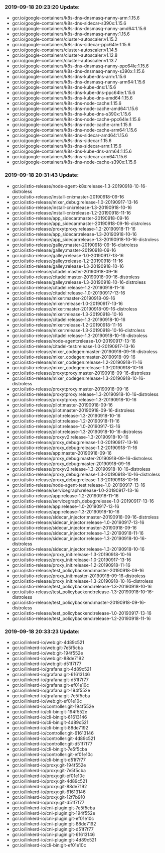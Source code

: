 ### 2019-09-18 20:23:20 Update:

- gcr.io/google-containers/k8s-dns-dnsmasq-nanny-arm:1.15.6
- gcr.io/google-containers/k8s-dns-sidecar-s390x:1.15.6
- gcr.io/google-containers/k8s-dns-dnsmasq-nanny-amd64:1.15.6
- gcr.io/google-containers/k8s-dns-dnsmasq-nanny:1.15.6
- gcr.io/google-containers/cluster-autoscaler:v1.15.2
- gcr.io/google-containers/k8s-dns-sidecar-ppc64le:1.15.6
- gcr.io/google-containers/cluster-autoscaler:v1.14.5
- gcr.io/google-containers/cluster-autoscaler:v1.12.8
- gcr.io/google-containers/cluster-autoscaler:v1.13.7
- gcr.io/google-containers/k8s-dns-dnsmasq-nanny-ppc64le:1.15.6
- gcr.io/google-containers/k8s-dns-dnsmasq-nanny-s390x:1.15.6
- gcr.io/google-containers/k8s-dns-kube-dns-arm:1.15.6
- gcr.io/google-containers/k8s-dns-dnsmasq-nanny-arm64:1.15.6
- gcr.io/google-containers/k8s-dns-kube-dns:1.15.6
- gcr.io/google-containers/k8s-dns-kube-dns-ppc64le:1.15.6
- gcr.io/google-containers/k8s-dns-kube-dns-amd64:1.15.6
- gcr.io/google-containers/k8s-dns-node-cache:1.15.6
- gcr.io/google-containers/k8s-dns-node-cache-amd64:1.15.6
- gcr.io/google-containers/k8s-dns-kube-dns-s390x:1.15.6
- gcr.io/google-containers/k8s-dns-node-cache-ppc64le:1.15.6
- gcr.io/google-containers/k8s-dns-node-cache-arm:1.15.6
- gcr.io/google-containers/k8s-dns-node-cache-arm64:1.15.6
- gcr.io/google-containers/k8s-dns-sidecar-amd64:1.15.6
- gcr.io/google-containers/k8s-dns-sidecar:1.15.6
- gcr.io/google-containers/k8s-dns-sidecar-arm:1.15.6
- gcr.io/google-containers/k8s-dns-kube-dns-arm64:1.15.6
- gcr.io/google-containers/k8s-dns-sidecar-arm64:1.15.6
- gcr.io/google-containers/k8s-dns-node-cache-s390x:1.15.6
### 2019-09-18 20:31:43 Update:

- gcr.io/istio-release/node-agent-k8s:release-1.3-20190918-10-16-distroless
- gcr.io/istio-release/install-cni:master-20190918-09-16
- gcr.io/istio-release/mixer_debug:release-1.0-20190917-13-16
- gcr.io/istio-release/install-cni:release-1.3-20190918-10-16
- gcr.io/istio-release/install-cni:release-1.2-20190918-11-16
- gcr.io/istio-release/app_sidecar:master-20190918-09-16
- gcr.io/istio-release/app_sidecar:master-20190918-09-16-distroless
- gcr.io/istio-release/proxytproxy:release-1.2-20190918-11-16
- gcr.io/istio-release/app_sidecar:release-1.3-20190918-10-16
- gcr.io/istio-release/app_sidecar:release-1.3-20190918-10-16-distroless
- gcr.io/istio-release/galley:master-20190918-09-16-distroless
- gcr.io/istio-release/galley:master-20190918-09-16
- gcr.io/istio-release/galley:release-1.0-20190917-13-16
- gcr.io/istio-release/galley:release-1.2-20190918-11-16
- gcr.io/istio-release/galley:release-1.3-20190918-10-16
- gcr.io/istio-release/citadel:master-20190918-09-16
- gcr.io/istio-release/citadel:master-20190918-09-16-distroless
- gcr.io/istio-release/galley:release-1.3-20190918-10-16-distroless
- gcr.io/istio-release/citadel:release-1.2-20190918-11-16
- gcr.io/istio-release/citadel:release-1.0-20190917-13-16
- gcr.io/istio-release/mixer:master-20190918-09-16
- gcr.io/istio-release/mixer:release-1.0-20190917-13-16
- gcr.io/istio-release/mixer:master-20190918-09-16-distroless
- gcr.io/istio-release/mixer:release-1.3-20190918-10-16
- gcr.io/istio-release/citadel:release-1.3-20190918-10-16
- gcr.io/istio-release/mixer:release-1.2-20190918-11-16
- gcr.io/istio-release/mixer:release-1.3-20190918-10-16-distroless
- gcr.io/istio-release/citadel:release-1.3-20190918-10-16-distroless
- gcr.io/istio-release/node-agent:release-1.0-20190917-13-16
- gcr.io/istio-release/citadel-test:release-1.0-20190917-13-16
- gcr.io/istio-release/mixer_codegen:master-20190918-09-16-distroless
- gcr.io/istio-release/mixer_codegen:master-20190918-09-16
- gcr.io/istio-release/mixer_codegen:release-1.2-20190918-11-16
- gcr.io/istio-release/mixer_codegen:release-1.3-20190918-10-16
- gcr.io/istio-release/proxytproxy:master-20190918-09-16-distroless
- gcr.io/istio-release/mixer_codegen:release-1.3-20190918-10-16-distroless
- gcr.io/istio-release/proxytproxy:master-20190918-09-16
- gcr.io/istio-release/proxytproxy:release-1.3-20190918-10-16-distroless
- gcr.io/istio-release/proxytproxy:release-1.3-20190918-10-16
- gcr.io/istio-release/pilot:master-20190918-09-16
- gcr.io/istio-release/pilot:master-20190918-09-16-distroless
- gcr.io/istio-release/pilot:release-1.3-20190918-10-16
- gcr.io/istio-release/pilot:release-1.2-20190918-11-16
- gcr.io/istio-release/pilot:release-1.0-20190917-13-16
- gcr.io/istio-release/pilot:release-1.3-20190918-10-16-distroless
- gcr.io/istio-release/proxyv2:release-1.3-20190918-10-16
- gcr.io/istio-release/proxy_debug:release-1.0-20190917-13-16
- gcr.io/istio-release/proxy_debug:release-1.2-20190918-11-16
- gcr.io/istio-release/app:master-20190918-09-16
- gcr.io/istio-release/proxy_debug:master-20190918-09-16-distroless
- gcr.io/istio-release/proxy_debug:master-20190918-09-16
- gcr.io/istio-release/proxyv2:release-1.3-20190918-10-16-distroless
- gcr.io/istio-release/proxy_debug:release-1.3-20190918-10-16-distroless
- gcr.io/istio-release/proxy_debug:release-1.3-20190918-10-16
- gcr.io/istio-release/node-agent-test:release-1.0-20190917-13-16
- gcr.io/istio-release/servicegraph:release-1.0-20190917-13-16
- gcr.io/istio-release/app:release-1.2-20190918-11-16
- gcr.io/istio-release/servicegraph_debug:release-1.0-20190917-13-16
- gcr.io/istio-release/app:release-1.0-20190917-13-16
- gcr.io/istio-release/app:release-1.3-20190918-10-16
- gcr.io/istio-release/sidecar_injector:master-20190918-09-16-distroless
- gcr.io/istio-release/sidecar_injector:release-1.0-20190917-13-16
- gcr.io/istio-release/sidecar_injector:master-20190918-09-16
- gcr.io/istio-release/sidecar_injector:release-1.2-20190918-11-16
- gcr.io/istio-release/sidecar_injector:release-1.3-20190918-10-16-distroless
- gcr.io/istio-release/sidecar_injector:release-1.3-20190918-10-16
- gcr.io/istio-release/proxy_init:release-1.3-20190918-10-16
- gcr.io/istio-release/proxy_init:release-1.0-20190917-13-16
- gcr.io/istio-release/proxy_init:release-1.2-20190918-11-16
- gcr.io/istio-release/test_policybackend:master-20190918-09-16
- gcr.io/istio-release/proxy_init:master-20190918-09-16-distroless
- gcr.io/istio-release/proxy_init:release-1.3-20190918-10-16-distroless
- gcr.io/istio-release/test_policybackend:release-1.3-20190918-10-16
- gcr.io/istio-release/test_policybackend:release-1.3-20190918-10-16-distroless
- gcr.io/istio-release/test_policybackend:master-20190918-09-16-distroless
- gcr.io/istio-release/test_policybackend:release-1.0-20190917-13-16
- gcr.io/istio-release/test_policybackend:release-1.2-20190918-11-16
### 2019-09-18 20:33:23 Update:

- gcr.io/linkerd-io/web:git-4d89c521
- gcr.io/linkerd-io/web:git-7e5f5cba
- gcr.io/linkerd-io/web:git-194f552e
- gcr.io/linkerd-io/web:git-88de7192
- gcr.io/linkerd-io/web:git-d51f7f77
- gcr.io/linkerd-io/grafana:git-4d89c521
- gcr.io/linkerd-io/grafana:git-61613146
- gcr.io/linkerd-io/grafana:git-d51f7f77
- gcr.io/linkerd-io/grafana:git-ef01e10c
- gcr.io/linkerd-io/grafana:git-194f552e
- gcr.io/linkerd-io/grafana:git-7e5f5cba
- gcr.io/linkerd-io/web:git-ef01e10c
- gcr.io/linkerd-io/controller:git-194f552e
- gcr.io/linkerd-io/cli-bin:git-194f552e
- gcr.io/linkerd-io/cli-bin:git-61613146
- gcr.io/linkerd-io/cli-bin:git-4d89c521
- gcr.io/linkerd-io/cli-bin:git-88de7192
- gcr.io/linkerd-io/controller:git-61613146
- gcr.io/linkerd-io/controller:git-4d89c521
- gcr.io/linkerd-io/controller:git-d51f7f77
- gcr.io/linkerd-io/cli-bin:git-7e5f5cba
- gcr.io/linkerd-io/controller:git-ef01e10c
- gcr.io/linkerd-io/cli-bin:git-d51f7f77
- gcr.io/linkerd-io/proxy:git-194f552e
- gcr.io/linkerd-io/proxy:git-7e5f5cba
- gcr.io/linkerd-io/proxy:git-ef01e10c
- gcr.io/linkerd-io/proxy:git-4d89c521
- gcr.io/linkerd-io/proxy:git-88de7192
- gcr.io/linkerd-io/proxy:git-61613146
- gcr.io/linkerd-io/proxy:git-12f7b910
- gcr.io/linkerd-io/proxy:git-d51f7f77
- gcr.io/linkerd-io/cni-plugin:git-7e5f5cba
- gcr.io/linkerd-io/cni-plugin:git-194f552e
- gcr.io/linkerd-io/cni-plugin:git-ef01e10c
- gcr.io/linkerd-io/cni-plugin:git-88de7192
- gcr.io/linkerd-io/cni-plugin:git-d51f7f77
- gcr.io/linkerd-io/cni-plugin:git-61613146
- gcr.io/linkerd-io/cni-plugin:git-4d89c521
- gcr.io/linkerd-io/cli-bin:git-ef01e10c
